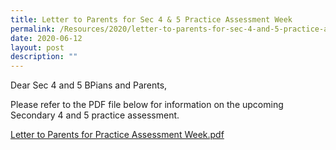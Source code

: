 ```yaml
---
title: Letter to Parents for Sec 4 & 5 Practice Assessment Week
permalink: /Resources/2020/letter-to-parents-for-sec-4-and-5-practice-assessment-week
date: 2020-06-12
layout: post
description: ""
---
```


Dear Sec 4 and 5 BPians and Parents,  
  
Please refer to the PDF file below for information on the upcoming Secondary 4 and 5 practice assessment.  
  
[Letter to Parents for Practice Assessment Week.pdf](https://www-bpghs-moe-edu-sg-admin.cwp.sg/qql/slot/u148/BPGHS%202020/Announcements%20&%20Updates/Letter%20to%20Parents%20for%20Practice%20Assessment%20Week.pdf)